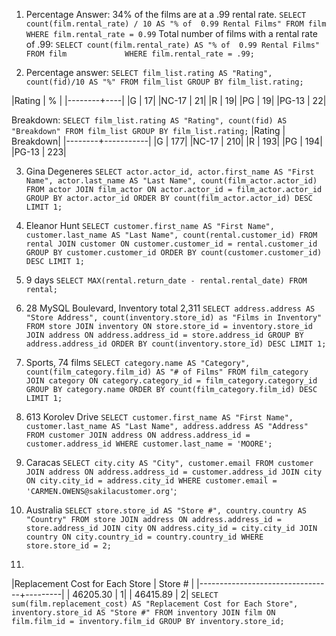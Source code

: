 1. Percentage Answer: 34% of the films are at a .99 rental rate.
`SELECT count(film.rental_rate) / 10 AS "% of  0.99 Rental Films"
FROM film
WHERE film.rental_rate = 0.99`
Total number of films with a rental rate of .99:
`SELECT count(film.rental_rate) AS "% of  0.99 Rental Films" FROM film            
WHERE film.rental_rate = .99;`

2. Percentage answer:
`SELECT film_list.rating AS "Rating", count(fid)/10 AS "%"
FROM film_list
GROUP BY film_list.rating;`

|Rating | % |
|--------+----|
|G      | 17|
|NC-17  | 21|
|R      | 19|
|PG     | 19|
|PG-13  | 22|

Breakdown:
`SELECT film_list.rating AS "Rating", count(fid) AS "Breakdown"
FROM film_list
GROUP BY film_list.rating;`
|Rating | Breakdown|
|--------+-----------|
|G      |       177|
|NC-17  |       210|
|R      |       193|
|PG     |       194|
|PG-13  |       223|

3. Gina Degeneres
`SELECT actor.actor_id, actor.first_name AS "First Name", actor.last_name AS "Last Name", count(film_actor.actor_id)
FROM actor JOIN film_actor
ON actor.actor_id = film_actor.actor_id
GROUP BY actor.actor_id
ORDER BY count(film_actor.actor_id) DESC
LIMIT 1;`

4. Eleanor Hunt
`SELECT customer.first_name AS "First Name", customer.last_name AS "Last Name", count(rental.customer_id)
FROM rental
JOIN customer ON customer.customer_id = rental.customer_id
GROUP BY customer.customer_id
ORDER BY count(customer.customer_id) DESC
LIMIT 1;`

5. 9 days
`SELECT MAX(rental.return_date - rental.rental_date)
FROM rental;`

6. 28 MySQL Boulevard, Inventory total 2,311
`SELECT address.address AS "Store Address", count(inventory.store_id) as "Films in Inventory"
FROM store
JOIN inventory ON store.store_id = inventory.store_id
JOIN address ON address.address_id = store.address_id
GROUP BY address.address_id
ORDER BY count(inventory.store_id) DESC
LIMIT 1;`

7. Sports, 74 films
`SELECT category.name AS "Category", count(film_category.film_id) AS "# of Films"
FROM film_category
JOIN category ON category.category_id = film_category.category_id
GROUP BY category.name
ORDER BY count(film_category.film_id) DESC
LIMIT 1;`

8. 613 Korolev Drive
`SELECT customer.first_name AS "First Name", customer.last_name AS "Last Name", address.address AS "Address"
FROM customer
JOIN address ON address.address_id = customer.address_id
WHERE customer.last_name = 'MOORE';`

9. Caracas
`SELECT city.city AS "City", customer.email
FROM customer
JOIN address ON address.address_id = customer.address_id
JOIN city ON city.city_id = address.city_id
WHERE customer.email = 'CARMEN.OWENS@sakilacustomer.org'`;

10. Australia
`SELECT store.store_id AS "Store #", country.country AS "Country"
FROM store
JOIN address ON address.address_id = store.address_id
JOIN city ON address.city_id = city.city_id
JOIN country ON city.country_id = country.country_id
WHERE store.store_id = 2;`

11.
|Replacement Cost for Each Store | Store # |
|---------------------------------+---------|
|                       46205.30 |       1|
|                       46415.89 |       2|
`SELECT sum(film.replacement_cost) AS "Replacement Cost for Each Store", inventory.store_id AS "Store #"
FROM inventory
JOIN film ON film.film_id = inventory.film_id
GROUP BY inventory.store_id;`
